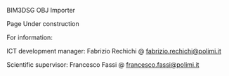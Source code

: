 BIM3DSG OBJ Importer

Page Under construction

For information:

ICT development manager: Fabrizio Rechichi @ fabrizio.rechichi@polimi.it

Scientific supervisor: Francesco Fassi @ francesco.fassi@polimi.it
